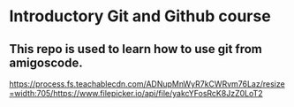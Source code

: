 # Introductory Git and Github course

## This repo is used to learn how to use git from amigoscode.

https://process.fs.teachablecdn.com/ADNupMnWyR7kCWRvm76Laz/resize=width:705/https://www.filepicker.io/api/file/yakcYFosRcK8JzZ0LoT2

